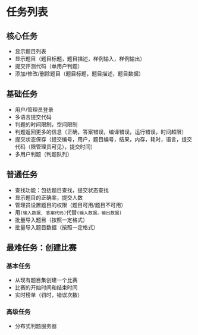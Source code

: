 # 任务列表

## 核心任务

- 显示题目列表
- 显示题目（题目标题，题目描述，样例输入，样例输出）
- 提交评测代码（单用户判题）
- 添加/修改/删除题目（题目标题，题目描述，题目数据）

## 基础任务

- 用户/管理员登录
- 多语言提交代码
- 判题的时间限制，空间限制
- 判题返回更多的信息（正确，答案错误，编译错误，运行错误，时间超限）
- 提交状态保存（提交编号，用户，题目编号，结果，内存，耗时，语言，提交代码（限管理员可见），提交时间）
- 多用户判题（判题队列）

## 普通任务

- 查找功能：包括题目查找，提交状态查找
- 显示题目的正确率，提交人数
- 管理员设置题目的权限（题目可用/题目不可用）
- 用`(输入数据, 答案代码)`代替`(输入数据，输出数据)`
- 批量导入题目（按照一定格式）
- 批量导入题目数据（按照一定格式）

## 最难任务：创建比赛

### 基本任务

- 从现有题目集创建一个比赛
- 比赛的开始时间和结束时间
- 实时榜单（罚时，错误次数）

### 高级任务

- 分布式判题服务器